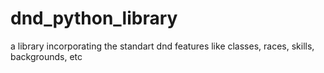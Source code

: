 # dnd_python_library
a library incorporating the standart dnd features like classes, races, skills, backgrounds, etc
